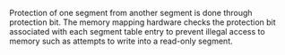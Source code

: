 Protection of one segment from another segment is done through protection bit. The memory mapping hardware checks the protection bit associated with each segment table entry to prevent illegal access to memory such as attempts to write into a read-only segment.